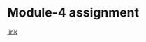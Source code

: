 # Module-4 assignment


[link](https://priyankasahani969.github.io/Coursera-HTML-CSS-and-JavaScript-for-Web-Developers/module-4/index.html)
